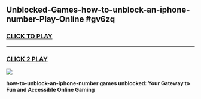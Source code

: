 
## Unblocked-Games-how-to-unblock-an-iphone-number-Play-Online #gv6zq
<h3>
<a href="https://news.freeplayer.one?title=how-to-unblock-an-iphone-number&ref=3">CLICK TO PLAY</a></h3>
<hr>

<h3>
<a href="https://news.freeplayer.one?title=how-to-unblock-an-iphone-number&ref=3">CLICK 2 PLAY</a>
  
</h3>

<a href="https://news.freeplayer.one?title=how-to-unblock-an-iphone-number&ref=3"><img src="https://clearcache.store/games.png"></a>


**how-to-unblock-an-iphone-number games unblocked: Your Gateway to Fun and Accessible Online Gaming**
